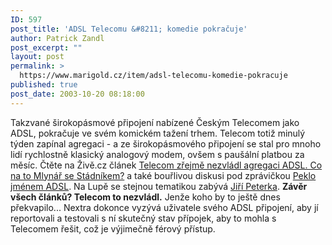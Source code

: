 ```yaml
---
ID: 597
post_title: 'ADSL Telecomu &#8211; komedie pokračuje'
author: Patrick Zandl
post_excerpt: ""
layout: post
permalink: >
  https://www.marigold.cz/item/adsl-telecomu-komedie-pokracuje
published: true
post_date: 2003-10-20 08:18:00
---
```

Takzvané širokopásmové připojení nabízené Českým Telecomem jako ADSL, pokračuje ve svém komickém tažení trhem. Telecom totiž minulý týden zapínal agregaci - a ze širokopásmového připojení se stal pro mnoho lidí rychlostně klasický analogový modem, ovšem s paušální platbou za měsíc. Čtěte na Živě.cz článek <A href="http://www.zive.cz/h/Uzivatel/Ar.asp?ARI=113161&amp;CAI=2114" target=_blank>Telecom zřejmě nezvládl agregaci ADSL. Co na to Mlynář se Stádníkem?</A> a také bouřlivou diskusi pod zprávičkou <A href="http://www.zive.cz/h/Bleskovky/AR.asp?ARI=113152&amp;CAI=2097&amp;HID=19" target=_blank>Peklo jménem ADSL</A>. Na Lupě se stejnou tematikou zabývá <A href="http://www.lupa.cz/clanek.php3?show=3073" target=_blank>Jiří Peterka</A>. <STRONG>Závěr všech článků? Telecom to nezvládl.</STRONG> Jenže koho by to ještě dnes překvapilo... Nextra dokonce vyzývá uživatele svého ADSL připojení, aby jí reportovali a testovali s ní skutečný stav přípojek, aby to mohla s Telecomem řešit, což je výjimečně férový přístup.